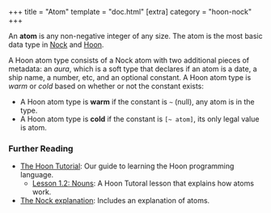 +++ title = "Atom" template = "doc.html" [extra] category = "hoon-nock" +++

An **atom** is any non-negative integer of any size. The atom is the most basic
data type in [Nock](/docs/glossary/nock) and [Hoon](/docs/glossary/hoon).

A Hoon atom type consists of a Nock atom with two additional pieces of metadata:
an _aura_, which is a soft type that declares if an atom is a date, a ship name,
a number, etc, and an optional constant. A Hoon atom type is _warm_ or _cold_
based on whether or not the constant exists:
* A Hoon atom type is **warm** if the constant is `~` (null), any atom is in the
  type.
* A Hoon atom type is **cold** if the constant is `[~ atom]`, its only legal
  value is atom.

### Further Reading

- [The Hoon Tutorial](/docs/hoon/hoon-school/): Our guide to learning the Hoon
  programming language.
  - [Lesson 1.2: Nouns](/docs/hoon/hoon-school/nouns): A Hoon Tutoral lesson
    that explains how atoms work.
- [The Nock explanation](/docs/nock/explanation): Includes an explanation of
  atoms.
